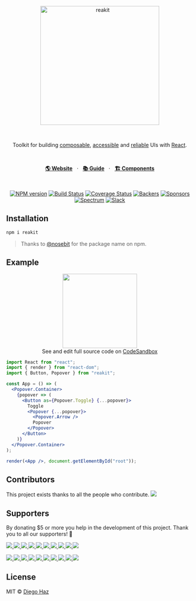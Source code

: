 <br><br>

<p align="center">
  <img src="https://raw.githubusercontent.com/reakit/reakit/master/logo/logo.png" alt="reakit" width="320" />
</p>

<br>

<p align="center">
  Toolkit for building <a href="https://reakit.io/guide/composability">composable</a>, <a href="https://reakit.io/guide/accessibility">accessible</a> and <a href="https://reakit.io/guide/reliability">reliable</a> UIs with <a href="https://reactjs.org">React</a>.
</p>

<br>

<p align="center">
  <a href="https://reakit.io"><strong>🌎 Website</strong></a> &nbsp; · &nbsp;
  <a href="https://reakit.io/guide"><strong>📚 Guide</strong></a> &nbsp; · &nbsp;
  <a href="https://reakit.io/components"><strong>🏗 Components</strong></a>
</p>

<br>

<p align="center">
  <a href="https://npmjs.org/package/reakit"><img alt="NPM version" src="https://img.shields.io/npm/v/reakit.svg?style=flat-square" /></a>
  <a href="https://travis-ci.org/reakit/reakit"><img alt="Build Status" src="https://img.shields.io/travis/reakit/reakit/master.svg?style=flat-square" /></a>
  <a href="https://codecov.io/gh/reakit/reakit/branch/master"><img alt="Coverage Status" src="https://img.shields.io/codecov/c/github/reakit/reakit/master.svg?style=flat-square" /></a>
  <a href="https://opencollective.com/reakit"><img alt="Backers" src="https://opencollective.com/reakit/tiers/backer/badge.svg?label=backers&style=flat-square" /></a>
  <a href="https://opencollective.com/reakit"><img alt="Sponsors" src="https://opencollective.com/reakit/tiers/sponsor/badge.svg?label=sponsors&style=flat-square" /></a>
  <a href="https://spectrum.chat/reakit"><img src="https://img.shields.io/badge/community-spectrum-7A2DFB.svg?style=flat-square" alt="Spectrum" /></a>
  <a href="https://join.slack.com/t/reakit/shared_invite/enQtNDExMDcwNTk2MTMwLWI1Mzk1Y2YzMTAzZGUyMGIzMjQxZGU4OGM3MDI0OTcyYWU0NzZjZmIxNDcxZTVlODZiODA3YjE5N2FiOWMxZWQ"><img src="https://img.shields.io/badge/chat-slack-DE215B.svg?style=flat-square" alt="Slack" /></a>
</p>

## Installation

```sh
npm i reakit
```

> Thanks to [@nosebit](https://github.com/nosebit) for the package name on npm.

## Example

<p align="center">
  <img
    src="https://user-images.githubusercontent.com/3068563/35465289-0cb7fe96-02e2-11e8-8bc5-60abcb6e92ac.gif"
    width="200"
  /><br>
  See and edit full source code on <a href="https://codesandbox.io/s/m4n32vjkoj">CodeSandbox</a>
</p>

```jsx
import React from "react";
import { render } from "react-dom";
import { Button, Popover } from "reakit";

const App = () => (
  <Popover.Container>
    {popover => (
      <Button as={Popover.Toggle} {...popover}>
        Toggle
        <Popover {...popover}>
          <Popover.Arrow />
          Popover
        </Popover>
      </Button>
    )}
  </Popover.Container>
);

render(<App />, document.getElementById("root"));
```


## Contributors

This project exists thanks to all the people who contribute.
<a href="https://github.com/reakit/reakit/graphs/contributors"><img src="https://opencollective.com/reakit/contributors.svg?width=890&button=false" /></a>


## Supporters

By donating $5 or more you help in the development of this project. Thank you to all our supporters! 🙏

<p>
  <a href="https://opencollective.com/reakit/sponsor/0/website">
    <img src="https://opencollective.com/reakit/sponsor/0/avatar.svg">
  </a>
  <a href="https://opencollective.com/reakit/sponsor/1/website">
    <img src="https://opencollective.com/reakit/sponsor/1/avatar.svg">
  </a>
  <a href="https://opencollective.com/reakit/sponsor/2/website">
    <img src="https://opencollective.com/reakit/sponsor/2/avatar.svg">
  </a>
  <a href="https://opencollective.com/reakit/sponsor/3/website">
    <img src="https://opencollective.com/reakit/sponsor/3/avatar.svg">
  </a>
  <a href="https://opencollective.com/reakit/sponsor/4/website">
    <img src="https://opencollective.com/reakit/sponsor/4/avatar.svg">
  </a>
  <a href="https://opencollective.com/reakit/sponsor/5/website">
    <img src="https://opencollective.com/reakit/sponsor/5/avatar.svg">
  </a>
  <a href="https://opencollective.com/reakit/sponsor/6/website">
    <img src="https://opencollective.com/reakit/sponsor/6/avatar.svg">
  </a>
  <a href="https://opencollective.com/reakit/sponsor/7/website">
    <img src="https://opencollective.com/reakit/sponsor/7/avatar.svg">
  </a>
  <a href="https://opencollective.com/reakit/sponsor/8/website">
    <img src="https://opencollective.com/reakit/sponsor/8/avatar.svg">
  </a>
  <a href="https://opencollective.com/reakit/sponsor/9/website">
    <img src="https://opencollective.com/reakit/sponsor/9/avatar.svg">
  </a>
</p>

<p>
  <a href="https://opencollective.com/reakit/backer/0/website">
    <img src="https://opencollective.com/reakit/backer/0/avatar.svg">
  </a>
  <a href="https://opencollective.com/reakit/backer/1/website">
    <img src="https://opencollective.com/reakit/backer/1/avatar.svg">
  </a>
  <a href="https://opencollective.com/reakit/backer/2/website">
    <img src="https://opencollective.com/reakit/backer/2/avatar.svg">
  </a>
  <a href="https://opencollective.com/reakit/backer/3/website">
    <img src="https://opencollective.com/reakit/backer/3/avatar.svg">
  </a>
  <a href="https://opencollective.com/reakit/backer/4/website">
    <img src="https://opencollective.com/reakit/backer/4/avatar.svg">
  </a>
  <a href="https://opencollective.com/reakit/backer/5/website">
    <img src="https://opencollective.com/reakit/backer/5/avatar.svg">
  </a>
  <a href="https://opencollective.com/reakit/backer/6/website">
    <img src="https://opencollective.com/reakit/backer/6/avatar.svg">
  </a>
  <a href="https://opencollective.com/reakit/backer/7/website">
    <img src="https://opencollective.com/reakit/backer/7/avatar.svg">
  </a>
  <a href="https://opencollective.com/reakit/backer/8/website">
    <img src="https://opencollective.com/reakit/backer/8/avatar.svg">
  </a>
  <a href="https://opencollective.com/reakit/backer/9/website">
    <img src="https://opencollective.com/reakit/backer/9/avatar.svg">
  </a>
</p>

## License

MIT © [Diego Haz](https://github.com/diegohaz)
